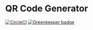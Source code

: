 # QR Code Generator

[![CircleCI](https://circleci.com/gh/marcobiedermann/qr-code-generator.svg?style=svg&circle-token=d3d47dc892caac8fd7ebc83ab2ee0430e1c5f0e7)](https://circleci.com/gh/marcobiedermann/qr-code-generator) [![Greenkeeper badge](https://badges.greenkeeper.io/marcobiedermann/qr-code-generator.svg?token=3217c0c62a96c8e26a256e4863eb6eb8e33ee48901c4d2b20fc88bbbd410bc3f&ts=1533884648202)](https://greenkeeper.io/)
